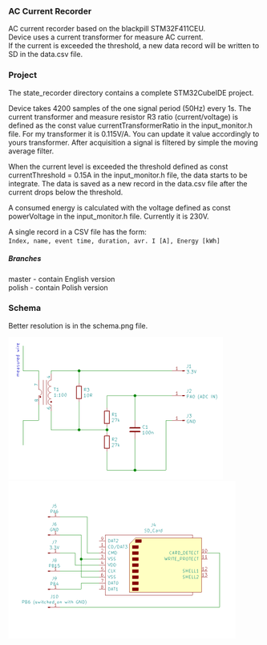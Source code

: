### AC Current Recorder

AC current recorder based on the blackpill STM32F411CEU.  
Device uses a current transformer for measure AC current.  
If the current is exceeded the threshold, a new data record will be written to SD in the data.csv file. 

### Project

The state_recorder directory contains a complete STM32CubeIDE project.

Device takes 4200 samples of the one signal period (50Hz) every 1s. The current transformer and measure resistor R3 ratio (current/voltage) is defined as the const value currentTransformerRatio in the input_monitor.h file. For my transformer it is 0.115V/A. You can update it value accordingly to yours transformer.
After acquisition a signal is filtered by simple the moving average filter.

When the current level is exceeded the threshold defined as const currentThreshold = 0.15A in the input_monitor.h file, the data starts to be integrate. The data is saved as a new record in the data.csv file after the current drops below the threshold.

A consumed energy is calculated with the voltage defined as const powerVoltage in the input_monitor.h file. Currently it is 230V.

A single record in a CSV file has the form:  
`Index, name, event time, duration, avr. I [A], Energy [kWh]`


##### Branches

master - contain English version  
polish - contain Polish version

### Schema

Better resolution is in the schema.png file.

<img src="current_transformer.png" width="428">


<img src="sdcard.png" width="454">
